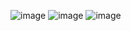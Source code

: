 ![image](https://user-images.githubusercontent.com/34793005/226183005-09cca1b9-14c8-4c8c-a5e6-b750c97c662c.png)
![image](https://user-images.githubusercontent.com/34793005/227048331-244d0422-6da6-4e2a-9c0a-b3992167edcf.png)
![image](https://user-images.githubusercontent.com/34793005/232167198-d25195c8-6f21-476b-9751-172e32a96627.png)

